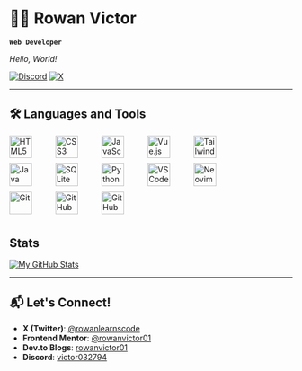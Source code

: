 # 👨‍💻 Rowan Victor

**`Web Developer`**

*Hello, World!*


[![Discord](https://img.shields.io/badge/Discord-black?logo=discord&link=https://discord.com/users/1305487936719945769)](https://discord.com/users/1305487936719945769)  [![X](https://img.shields.io/badge/X-%40rowanlearnscode-black?logo=X&link=https://x.com/@rowanlearnscode)](https://x.com/@rowanlearnscode)  

---

## 🛠️ Languages and Tools

<div style="display: grid; grid-template-columns: repeat(auto-fill, minmax(60px, 1fr)); gap: 10px; max-width: 400px;">

  <!-- Frontend -->
  <img alt="HTML5" src="https://cdn.jsdelivr.net/gh/devicons/devicon@latest/icons/html5/html5-original.svg" width="40" height="40" />
  <img alt="CSS3" src="https://cdn.jsdelivr.net/gh/devicons/devicon@latest/icons/css3/css3-original.svg" width="40" height="40" />
  <img alt="JavaScript" src="https://cdn.jsdelivr.net/gh/devicons/devicon@latest/icons/javascript/javascript-original.svg" width="40" height="40" />
  <!-- <img alt="TypeScript" src="https://cdn.jsdelivr.net/gh/devicons/devicon@latest/icons/typescript/typescript-original.svg" width="40" height="40" /> -->
  <img alt="Vue.js" src="https://cdn.jsdelivr.net/gh/devicons/devicon@latest/icons/vuejs/vuejs-original.svg" width="40" height="40" />
  <img alt="Tailwind CSS" src="https://cdn.jsdelivr.net/gh/devicons/devicon@latest/icons/tailwindcss/tailwindcss-original.svg" width="40" height="40" />

  <!-- Backend -->
  <img alt="Java" src="https://cdn.jsdelivr.net/gh/devicons/devicon@latest/icons/java/java-original.svg" width="40" height="40" />
  <!-- <img alt="Spring Boot" src="https://cdn.jsdelivr.net/gh/devicons/devicon@latest/icons/spring/spring-original.svg" width="40" height="40" /> -->
  <img alt="SQLite" src="https://cdn.jsdelivr.net/gh/devicons/devicon@latest/icons/sqlite/sqlite-original.svg" width="40" height="40" />
  <!-- <img alt="MySQL" src="https://cdn.jsdelivr.net/gh/devicons/devicon@latest/icons/mysql/mysql-original.svg" width="40" height="40" /> -->

  <!-- Data & AI -->
  <img alt="Python" src="https://cdn.jsdelivr.net/gh/devicons/devicon@latest/icons/python/python-original.svg" width="40" height="40" />
  <!-- <img alt="Jupyter" src="https://cdn.jsdelivr.net/gh/devicons/devicon@latest/icons/jupyter/jupyter-original.svg" width="40" height="40" /> -->
  <!-- <img alt="NumPy" src="https://cdn.jsdelivr.net/gh/devicons/devicon@latest/icons/numpy/numpy-original.svg" width="40" height="40" /> -->

  <!-- Tools / Editors -->
  <img alt="VS Code" src="https://cdn.jsdelivr.net/gh/devicons/devicon@latest/icons/vscode/vscode-original.svg" width="40" height="40" />
  <img alt="Neovim" src="https://cdn.jsdelivr.net/gh/devicons/devicon@latest/icons/neovim/neovim-original.svg" width="40" height="40" />

  <!-- Version Control -->
  <img alt="Git" src="https://cdn.jsdelivr.net/gh/devicons/devicon@latest/icons/git/git-original.svg" width="40" height="40" />
  <img alt="GitHub" src="https://user-images.githubusercontent.com/3369400/139447912-e0f43f33-6d9f-45f8-be46-2df5bbc91289.png" width="40" height="40" />
  <img alt="GitHub" src="https://user-images.githubusercontent.com/3369400/139448065-39a229ba-4b06-434b-bc67-616e2ed80c8f.png" width="40" height="40" />

</div>

#

## Stats

[![My GitHub Stats](https://github-readme-stats.vercel.app/api?username=rowanvictor01&show=prs_merged&show_icons=true&theme=tokyonight)]()  
  
---

## 📬 Let's Connect!

- **X (Twitter)**: [@rowanlearnscode](https://x.com/rowanlearnscode)  
- **Frontend Mentor**: [@rowanvictor01](https://frontendmentor.io/profile/rowanvictor01)  
- **Dev.to Blogs**: [rowanvictor01](https://dev.to/rowanvictor01)
- **Discord**: [victor032794](https://discord.com/users/1305487936719945769)  



